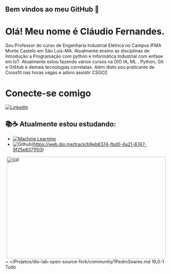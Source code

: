 ## Bem vindos ao meu GitHub 👋
# Olá! Meu nome é Cláudio Fernandes.

Sou Professor do curso de Engenharia Industrial Elétrica no Campus IFMA Monte Castelo em São Luís-MA.  Atualmente ensino as disciplinas de Introdução a Programação com python e Informática Industrial com enfase em IoT. Atualmente estou fazendo vários cursos na DIO IA, ML , Python, Git e GitHub e demais tecnologias correlatas.  Além disto sou praticante de Crossfit nas horas vagas e adoro assistir CSGO2  
# Conecte-se comigo

[![LinkedIn](https://img.shields.io/badge/LinkedIn-000?style=for-the-badge&logo=linkedin&logoColor=0E76A8)](https://www.linkedin.com/in/claudiofernandes-ma/)


## 📚☕ Atualmente estou estudando:
- [![Machine Learning](https://img.shields.io/badge/Java-000?style=for-the-badge&logo=python)](https://web.dio.me/track/a7a92326-cb82-41e2-a150-0e5ede46a412)
- ![Github](https://img.shields.io/badge/Angular-000?style=for-the-badge&logo=github&logoColor=C3002F)(https://web.dio.me/track/b9eb6374-fbd0-4a21-8747-9f25e8371f03)



 <img align="right" alt="GIF" src="https://github.com/abhisheknaiidu/abhisheknaiidu/blob/master/code.gif?raw=true" width="500" height="320" />


~
</Projetos/dio-lab-open-source-fork/community/1PedroSoares.md 16,0-1        Tudo
                                                                               
